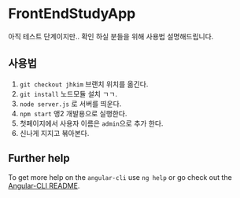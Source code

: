 # FrontEndStudyApp

아직 테스트 단계이지만.. 확인 하실 분들을 위해 사용법 설명해드립니다.

## 사용법

1. `git checkout jhkim` 브랜치 위치를 옮긴다.
2. `git install` 노드모듈 설치 ㄱㄱ.
3. `node server.js` 로 서버를 띄운다.
4. `npm start` 앵2 개발용으로 실행한다.
5. 첫페이지에서 사용자 이름은 `admin`으로 추가 한다.
6. 신나게 지지고 볶아본다.

## Further help

To get more help on the `angular-cli` use `ng help` or go check out the [Angular-CLI README](https://github.com/angular/angular-cli/blob/master/README.md).
